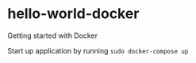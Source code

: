 # hello-world-docker
Getting started with Docker

Start up  application by running 
`sudo docker-compose up`
